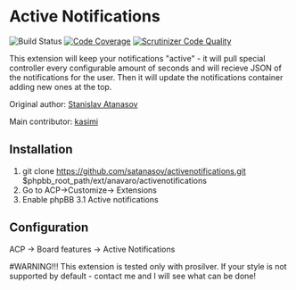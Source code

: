 # Active Notifications
![Build Status](https://travis-ci.org/satanasov/activenotifications.svg?branch=master) [![Code Coverage](https://scrutinizer-ci.com/g/satanasov/activenotifications/badges/coverage.png?b=master)](https://scrutinizer-ci.com/g/satanasov/activenotifications/?branch=master) [![Scrutinizer Code Quality](https://scrutinizer-ci.com/g/satanasov/activenotifications/badges/quality-score.png?b=master)](https://scrutinizer-ci.com/g/satanasov/activenotifications/?branch=master)

This extension will keep your notifications "active" - it will pull special controller every configurable amount of seconds and will recieve JSON of the notifications for the user. Then it will update the notifications container adding new ones at the top.

Original author: [Stanislav Atanasov](https://github.com/satanasov)

Main contributor: [kasimi](https://github.com/kasimi)

## Installation
1. git clone https://github.com/satanasov/activenotifications.git $phpbb_root_path/ext/anavaro/activenotifications
2. Go to ACP->Customize-> Extensions
3. Enable phpBB 3.1 Active notifications

## Configuration

ACP -> Board features -> Active Notifications

#WARNING!!! This extension is tested only with prosilver. If your style is not supported by default - contact me and I will see what can be done!
